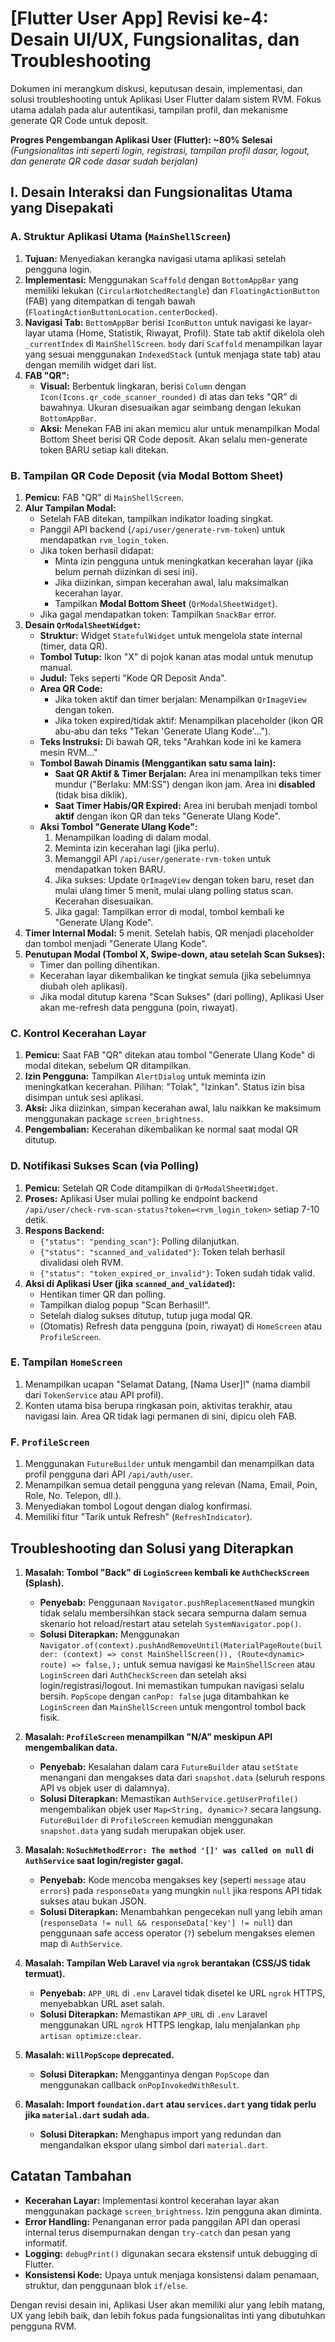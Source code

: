# [Flutter User App] Revisi ke-4: Desain UI/UX, Fungsionalitas, dan Troubleshooting

Dokumen ini merangkum diskusi, keputusan desain, implementasi, dan solusi troubleshooting untuk Aplikasi User Flutter dalam sistem RVM. Fokus utama adalah pada alur autentikasi, tampilan profil, dan mekanisme generate QR Code untuk deposit.

**Progres Pengembangan Aplikasi User (Flutter): ~80% Selesai**
*(Fungsionalitas inti seperti login, registrasi, tampilan profil dasar, logout, dan generate QR code dasar sudah berjalan)*

## I. Desain Interaksi dan Fungsionalitas Utama yang Disepakati

### A. Struktur Aplikasi Utama (`MainShellScreen`)
1.  **Tujuan:** Menyediakan kerangka navigasi utama aplikasi setelah pengguna login.
2.  **Implementasi:** Menggunakan `Scaffold` dengan `BottomAppBar` yang memiliki lekukan (`CircularNotchedRectangle`) dan `FloatingActionButton` (FAB) yang ditempatkan di tengah bawah (`FloatingActionButtonLocation.centerDocked`).
3.  **Navigasi Tab:** `BottomAppBar` berisi `IconButton` untuk navigasi ke layar-layar utama (Home, Statistik, Riwayat, Profil). State tab aktif dikelola oleh `_currentIndex` di `MainShellScreen`. `body` dari `Scaffold` menampilkan layar yang sesuai menggunakan `IndexedStack` (untuk menjaga state tab) atau dengan memilih widget dari list.
4.  **FAB "QR":**
    *   **Visual:** Berbentuk lingkaran, berisi `Column` dengan `Icon(Icons.qr_code_scanner_rounded)` di atas dan teks "QR" di bawahnya. Ukuran disesuaikan agar seimbang dengan lekukan `BottomAppBar`.
    *   **Aksi:** Menekan FAB ini akan memicu alur untuk menampilkan Modal Bottom Sheet berisi QR Code deposit. Akan selalu men-generate token BARU setiap kali ditekan.

### B. Tampilan QR Code Deposit (via Modal Bottom Sheet)
1.  **Pemicu:** FAB "QR" di `MainShellScreen`.
2.  **Alur Tampilan Modal:**
    *   Setelah FAB ditekan, tampilkan indikator loading singkat.
    *   Panggil API backend (`/api/user/generate-rvm-token`) untuk mendapatkan `rvm_login_token`.
    *   Jika token berhasil didapat:
        *   Minta izin pengguna untuk meningkatkan kecerahan layar (jika belum pernah diizinkan di sesi ini).
        *   Jika diizinkan, simpan kecerahan awal, lalu maksimalkan kecerahan layar.
        *   Tampilkan **Modal Bottom Sheet** (`QrModalSheetWidget`).
    *   Jika gagal mendapatkan token: Tampilkan `SnackBar` error.
3.  **Desain `QrModalSheetWidget`:**
    *   **Struktur:** Widget `StatefulWidget` untuk mengelola state internal (timer, data QR).
    *   **Tombol Tutup:** Ikon "X" di pojok kanan atas modal untuk menutup manual.
    *   **Judul:** Teks seperti "Kode QR Deposit Anda".
    *   **Area QR Code:**
        *   Jika token aktif dan timer berjalan: Menampilkan `QrImageView` dengan token.
        *   Jika token expired/tidak aktif: Menampilkan placeholder (ikon QR abu-abu dan teks "Tekan 'Generate Ulang Kode'...").
    *   **Teks Instruksi:** Di bawah QR, teks "Arahkan kode ini ke kamera mesin RVM..."
    *   **Tombol Bawah Dinamis (Menggantikan satu sama lain):**
        *   **Saat QR Aktif & Timer Berjalan:** Area ini menampilkan teks timer mundur ("Berlaku: MM:SS") dengan ikon jam. Area ini **disabled** (tidak bisa diklik).
        *   **Saat Timer Habis/QR Expired:** Area ini berubah menjadi tombol **aktif** dengan ikon QR dan teks "Generate Ulang Kode".
    *   **Aksi Tombol "Generate Ulang Kode":**
        1.  Menampilkan loading di dalam modal.
        2.  Meminta izin kecerahan lagi (jika perlu).
        3.  Memanggil API `/api/user/generate-rvm-token` untuk mendapatkan token BARU.
        4.  Jika sukses: Update `QrImageView` dengan token baru, reset dan mulai ulang timer 5 menit, mulai ulang polling status scan. Kecerahan disesuaikan.
        5.  Jika gagal: Tampilkan error di modal, tombol kembali ke "Generate Ulang Kode".
4.  **Timer Internal Modal:** 5 menit. Setelah habis, QR menjadi placeholder dan tombol menjadi "Generate Ulang Kode".
5.  **Penutupan Modal (Tombol X, Swipe-down, atau setelah Scan Sukses):**
    *   Timer dan polling dihentikan.
    *   Kecerahan layar dikembalikan ke tingkat semula (jika sebelumnya diubah oleh aplikasi).
    *   Jika modal ditutup karena "Scan Sukses" (dari polling), Aplikasi User akan me-refresh data pengguna (poin, riwayat).

### C. Kontrol Kecerahan Layar
1.  **Pemicu:** Saat FAB "QR" ditekan atau tombol "Generate Ulang Kode" di modal ditekan, sebelum QR ditampilkan.
2.  **Izin Pengguna:** Tampilkan `AlertDialog` untuk meminta izin meningkatkan kecerahan. Pilihan: "Tolak", "Izinkan". Status izin bisa disimpan untuk sesi aplikasi.
3.  **Aksi:** Jika diizinkan, simpan kecerahan awal, lalu naikkan ke maksimum menggunakan package `screen_brightness`.
4.  **Pengembalian:** Kecerahan dikembalikan ke normal saat modal QR ditutup.

### D. Notifikasi Sukses Scan (via Polling)
1.  **Pemicu:** Setelah QR Code ditampilkan di `QrModalSheetWidget`.
2.  **Proses:** Aplikasi User mulai polling ke endpoint backend `/api/user/check-rvm-scan-status?token=<rvm_login_token>` setiap 7-10 detik.
3.  **Respons Backend:**
    *   `{"status": "pending_scan"}`: Polling dilanjutkan.
    *   `{"status": "scanned_and_validated"}`: Token telah berhasil divalidasi oleh RVM.
    *   `{"status": "token_expired_or_invalid"}`: Token sudah tidak valid.
4.  **Aksi di Aplikasi User (jika `scanned_and_validated`):**
    *   Hentikan timer QR dan polling.
    *   Tampilkan dialog popup "Scan Berhasil!".
    *   Setelah dialog sukses ditutup, tutup juga modal QR.
    *   (Otomatis) Refresh data pengguna (poin, riwayat) di `HomeScreen` atau `ProfileScreen`.

### E. Tampilan `HomeScreen`
1.  Menampilkan ucapan "Selamat Datang, [Nama User]!" (nama diambil dari `TokenService` atau API profil).
2.  Konten utama bisa berupa ringkasan poin, aktivitas terakhir, atau navigasi lain. Area QR tidak lagi permanen di sini, dipicu oleh FAB.

### F. `ProfileScreen`
1.  Menggunakan `FutureBuilder` untuk mengambil dan menampilkan data profil pengguna dari API `/api/auth/user`.
2.  Menampilkan semua detail pengguna yang relevan (Nama, Email, Poin, Role, No. Telepon, dll.).
3.  Menyediakan tombol Logout dengan dialog konfirmasi.
4.  Memiliki fitur "Tarik untuk Refresh" (`RefreshIndicator`).

## Troubleshooting dan Solusi yang Diterapkan

1.  **Masalah: Tombol "Back" di `LoginScreen` kembali ke `AuthCheckScreen` (Splash).**
    *   **Penyebab:** Penggunaan `Navigator.pushReplacementNamed` mungkin tidak selalu membersihkan stack secara sempurna dalam semua skenario hot reload/restart atau setelah `SystemNavigator.pop()`.
    *   **Solusi Diterapkan:** Menggunakan `Navigator.of(context).pushAndRemoveUntil(MaterialPageRoute(builder: (context) => const MainShellScreen()), (Route<dynamic> route) => false,);` untuk semua navigasi ke `MainShellScreen` atau `LoginScreen` dari `AuthCheckScreen` dan setelah aksi login/registrasi/logout. Ini memastikan tumpukan navigasi selalu bersih. `PopScope` dengan `canPop: false` juga ditambahkan ke `LoginScreen` dan `MainShellScreen` untuk mengontrol tombol back fisik.

2.  **Masalah: `ProfileScreen` menampilkan "N/A" meskipun API mengembalikan data.**
    *   **Penyebab:** Kesalahan dalam cara `FutureBuilder` atau `setState` menangani dan mengakses data dari `snapshot.data` (seluruh respons API vs objek user di dalamnya).
    *   **Solusi Diterapkan:** Memastikan `AuthService.getUserProfile()` mengembalikan objek user `Map<String, dynamic>?` secara langsung. `FutureBuilder` di `ProfileScreen` kemudian menggunakan `snapshot.data` yang sudah merupakan objek user.

3.  **Masalah: `NoSuchMethodError: The method '[]' was called on null` di `AuthService` saat login/register gagal.**
    *   **Penyebab:** Kode mencoba mengakses key (seperti `message` atau `errors`) pada `responseData` yang mungkin `null` jika respons API tidak sukses atau bukan JSON.
    *   **Solusi Diterapkan:** Menambahkan pengecekan null yang lebih aman (`responseData != null && responseData['key'] != null`) dan penggunaan safe access operator (`?`) sebelum mengakses elemen map di `AuthService`.

4.  **Masalah: Tampilan Web Laravel via `ngrok` berantakan (CSS/JS tidak termuat).**
    *   **Penyebab:** `APP_URL` di `.env` Laravel tidak disetel ke URL `ngrok` HTTPS, menyebabkan URL aset salah.
    *   **Solusi Diterapkan:** Memastikan `APP_URL` di `.env` Laravel menggunakan URL `ngrok` HTTPS lengkap, lalu menjalankan `php artisan optimize:clear`.

5.  **Masalah: `WillPopScope` deprecated.**
    *   **Solusi Diterapkan:** Menggantinya dengan `PopScope` dan menggunakan callback `onPopInvokedWithResult`.

6.  **Masalah: Import `foundation.dart` atau `services.dart` yang tidak perlu jika `material.dart` sudah ada.**
    *   **Solusi Diterapkan:** Menghapus import yang redundan dan mengandalkan ekspor ulang simbol dari `material.dart`.

## Catatan Tambahan

*   **Kecerahan Layar:** Implementasi kontrol kecerahan layar akan menggunakan package `screen_brightness`. Izin pengguna akan diminta.
*   **Error Handling:** Penanganan error pada panggilan API dan operasi internal terus disempurnakan dengan `try-catch` dan pesan yang informatif.
*   **Logging:** `debugPrint()` digunakan secara ekstensif untuk debugging di Flutter.
*   **Konsistensi Kode:** Upaya untuk menjaga konsistensi dalam penamaan, struktur, dan penggunaan blok `if/else`.

Dengan revisi desain ini, Aplikasi User akan memiliki alur yang lebih matang, UX yang lebih baik, dan lebih fokus pada fungsionalitas inti yang dibutuhkan pengguna RVM.
